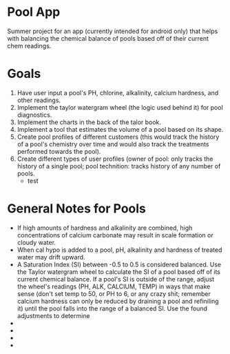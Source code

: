# Pool App
Summer project for an app (currently intended for android only) that helps with balancing the chemical balance of pools based off of their current chem readings.


# Goals
<ol>
  <li>Have user input a pool's PH, chlorine, alkalinity, calcium hardness, and other readings.</li>
  <li>Implement the taylor watergram wheel (the logic used behind it) for pool diagnostics.</li>
  <li>Implement the charts in the back of the talor book.</li>
  <li>Implement a tool that estimates the volume of a pool based on its shape.</li>
  <li>Create pool profiles of different customers (this would track the history of a pool's chemistry over time and would also track the treatments performed towards the pool).</li>
  <li>Create different types of user profiles (owner of pool: only tracks the history of a single pool; pool technition: tracks history of any number of pools.
      <ul>
        <li>test</li>
      </ul>
  </li>
</ol>
  
# General Notes for Pools
<ul>
  <li> If high amounts of hardness and alkalinity are combined, high concentrations of calcium carbonate may result in scale formation or cloudy water.</li>
  <li> When cal hypo is added to a pool, pH, alkalinity and hardness of treated water may drift upward.</li>
  <li> A Saturation Index (SI) between -0.5 to 0.5 is considered balanced. Use the Taylor watergram wheel to calculate the SI of a pool based off of its current chemical balance. If a pool's SI is outside of the range, adjust the wheel's readings (PH, ALK, CALCIUM, TEMP) in ways that make sense (don't set temp to 50, or PH to 6, or any crazy shit; remember calcium hardness can only be reduced by draining a pool and refiniling it) until the pool falls into the range of a balanced SI. Use the found adjustments to determine<li>
  <li></li>
  <li></li>
  <li></li>
</ul>
  
